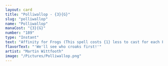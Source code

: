 ```yaml
---
layout: card
title: "Polliwallop - {3}{G}"
slug: "polliwallop"
name: "Polliwallop"
manaCost: "{3}{G}"
number: "189"
type: "Instant"
text: "Affinity for Frogs (This spell costs {1} less to cast for each Frog you control.)\nTarget creature you control deals damage equal to twice its power to target creature you don't control."
flavorText: "'We'll see who croaks first!'"
artist: "Martin Wittfooth"
image: "/Pictures/Polliwallop.png"
---
```



